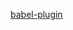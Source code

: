 [babel-plugin](https://cdn.jsdelivr.net/gh/yuzhanglong/serendipity@0.1.3/packages/serendipity-plugin-babel/README.md ':include')
